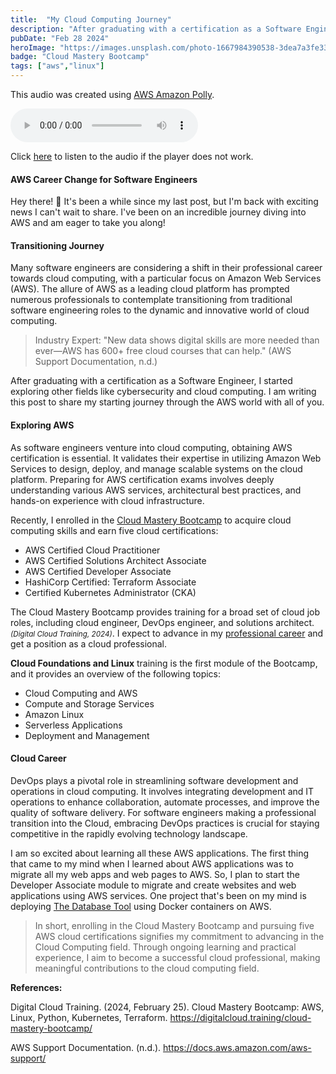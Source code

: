 ```yaml
---
title:  "My Cloud Computing Journey"
description: "After graduating with a certification as a Software Engineer, I started exploring other fields like cybersecurity and cloud computing...."
pubDate: "Feb 28 2024"
heroImage: "https://images.unsplash.com/photo-1667984390538-3dea7a3fe33d?auto=format&fit=crop&w=927&h=927"
badge: "Cloud Mastery Bootcamp"
tags: ["aws","linux"]
---
```


This audio was created using <a href="https://aws.amazon.com/polly/" target="_blank">AWS Amazon Polly</a>.

<audio controls>
  <source src="https://hcoco1-website-bucket-12345.s3.amazonaws.com/037be0b6-9d33-47dc-b349-9b5c3c2470ef.mp3" type="audio/mpeg">
  Your browser does not support the audio element.
</audio>

Click [here](https://hcoco1-website-bucket-12345.s3.amazonaws.com/037be0b6-9d33-47dc-b349-9b5c3c2470ef.mp3) to listen to the audio if the player does not work.



#### AWS Career Change for Software Engineers
Hey there! 🚀 It's been a while since my last post, but I'm back with exciting news I can't wait to share. I've been on an incredible journey diving into AWS and am eager to take you along!

#### Transitioning Journey

Many software engineers are considering a shift in their professional career towards cloud computing, with a particular focus on Amazon Web Services (AWS). The allure of AWS as a leading cloud platform has prompted numerous professionals to contemplate transitioning from traditional software engineering roles to the dynamic and innovative world of cloud computing.

>Industry Expert: "New data shows digital skills are more needed than ever—AWS has 600+ free cloud courses that can help." (AWS Support Documentation, n.d.)

After graduating with a certification as a Software Engineer, I started exploring other fields like cybersecurity and cloud computing. I am writing this post to share my starting journey through the AWS world with all of you.

#### Exploring AWS

As software engineers venture into cloud computing, obtaining AWS certification is essential. It validates their expertise in utilizing Amazon Web Services to design, deploy, and manage scalable systems on the cloud platform. Preparing for AWS certification exams involves deeply understanding various AWS services, architectural best practices, and hands-on experience with cloud infrastructure.

Recently, I enrolled in the <a href="https://digitalcloud.training/cloud-mastery-bootcamp/?megamenu" target="_blank">Cloud Mastery Bootcamp</a>  to acquire cloud computing skills and earn five cloud certifications:

- AWS Certified Cloud Practitioner
- AWS Certified Solutions Architect Associate
- AWS Certified Developer Associate
- HashiCorp Certified: Terraform Associate
- Certified Kubernetes Administrator (CKA)

The Cloud Mastery Bootcamp provides training for a broad set of cloud job roles, including cloud engineer, DevOps engineer, and solutions architect. *<small>(Digital Cloud Training, 2024)</small>*. I expect to advance in my <a href="https://www.hcoco1.com/cv" target="_blank">professional career</a>  and get a position as a cloud professional.

**Cloud Foundations and Linux** training is the first module of the Bootcamp, and it provides an overview of the following topics:

- Cloud Computing and AWS
- Compute and Storage Services
- Amazon Linux
- Serverless Applications
- Deployment and Management

#### Cloud Career

DevOps plays a pivotal role in streamlining software development and operations in cloud computing. It involves integrating development and IT operations to enhance collaboration, automate processes, and improve the quality of software delivery. For software engineers making a professional transition into the Cloud, embracing DevOps practices is crucial for staying competitive in the rapidly evolving technology landscape.

I am so excited about learning all these AWS applications. The first thing that came to my mind when I learned about AWS applications was to migrate all my web apps and web pages to AWS. So, I plan to start the Developer Associate module to migrate and create websites and web applications using AWS services. One project that's been on my mind is deploying <a href="https://www.hcoco1.com/portfolio/database-tool" target="_blank">The Database Tool</a> using Docker containers on AWS.

>In short, enrolling in the Cloud Mastery Bootcamp and pursuing five AWS cloud certifications signifies my commitment to advancing in the Cloud Computing field. Through ongoing learning and practical experience, I aim to become a successful cloud professional, making meaningful contributions to the cloud computing field.

 
**References:**

Digital Cloud Training. (2024, February 25). Cloud Mastery Bootcamp: AWS, Linux, Python, Kubernetes, Terraform. https://digitalcloud.training/cloud-mastery-bootcamp/

AWS Support Documentation. (n.d.). https://docs.aws.amazon.com/aws-support/